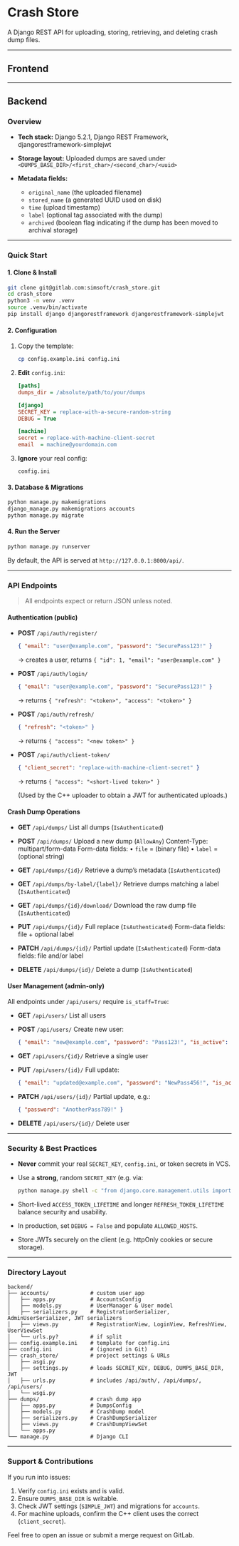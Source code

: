 # Crash Store

A Django REST API for uploading, storing, retrieving, and deleting crash dump files.

---

## Frontend

---

## Backend

### Overview

* **Tech stack:** Django 5.2.1, Django REST Framework, djangorestframework-simplejwt
* **Storage layout:** Uploaded dumps are saved under `<DUMPS_BASE_DIR>/<first_char>/<second_char>/<uuid>`
* **Metadata fields:**

  * `original_name` (the uploaded filename)
  * `stored_name` (a generated UUID used on disk)
  * `time` (upload timestamp)
  * `label` (optional tag associated with the dump)
  * `archived` (boolean flag indicating if the dump has been moved to archival storage)


---

### Quick Start

#### 1. Clone & Install

```bash
git clone git@gitlab.com:simsoft/crash_store.git
cd crash_store
python3 -m venv .venv
source .venv/bin/activate
pip install django djangorestframework djangorestframework-simplejwt
```

#### 2. Configuration

1. Copy the template:

   ```bash
   cp config.example.ini config.ini
   ```

2. **Edit** `config.ini`:

   ```ini
   [paths]
   dumps_dir = /absolute/path/to/your/dumps

   [django]
   SECRET_KEY = replace-with-a-secure-random-string
   DEBUG = True
   
   [machine]
   secret = replace-with-machine-client-secret
   email  = machine@yourdomain.com
   ```

3. **Ignore** your real config:

   ```gitignore
   config.ini
   ```

#### 3. Database & Migrations

```bash
python manage.py makemigrations
django_manage.py makemigrations accounts
python manage.py migrate
```

#### 4. Run the Server

```bash
python manage.py runserver
```

By default, the API is served at `http://127.0.0.1:8000/api/`.

---

### API Endpoints

> All endpoints expect or return JSON unless noted.

#### Authentication (public)

* **POST** `/api/auth/register/`

  ```json
  { "email": "user@example.com", "password": "SecurePass123!" }
  ```

  → creates a user, returns `{ "id": 1, "email": "user@example.com" }`

* **POST** `/api/auth/login/`

  ```json
  { "email": "user@example.com", "password": "SecurePass123!" }
  ```

  → returns `{ "refresh": "<token>", "access": "<token>" }`

* **POST** `/api/auth/refresh/`

  ```json
  { "refresh": "<token>" }
  ```

  → returns `{ "access": "<new token>" }`

* **POST** `/api/auth/client-token/`

  ```json
  { "client_secret": "replace-with-machine-client-secret" }
  ```

  → returns `{ "access": "<short-lived token>" }`

  (Used by the C++ uploader to obtain a JWT for authenticated uploads.)

#### Crash Dump Operations

* **GET** `/api/dumps/`
  List all dumps (`IsAuthenticated`)

* **POST** `/api/dumps/`
  Upload a new dump (`AllowAny`)
  Content-Type: multipart/form-data
  Form-data fields:
  • `file` = (binary file)
  • `label` = (optional string)

* **GET** `/api/dumps/{id}/`
  Retrieve a dump’s metadata (`IsAuthenticated`)

* **GET** `/api/dumps/by-label/{label}/`
  Retrieve dumps matching a label (`IsAuthenticated`)

* **GET** `/api/dumps/{id}/download/`
  Download the raw dump file (`IsAuthenticated`)

* **PUT** `/api/dumps/{id}/`
  Full replace (`IsAuthenticated`)
  Form-data fields: file + optional label

* **PATCH** `/api/dumps/{id}/`
  Partial update (`IsAuthenticated`)
  Form-data fields: file and/or label

* **DELETE** `/api/dumps/{id}/`
  Delete a dump (`IsAuthenticated`)

#### User Management (admin-only)

All endpoints under `/api/users/` require `is_staff=True`:

* **GET** `/api/users/`
  List all users

* **POST** `/api/users/`
  Create new user:

  ```json
  { "email": "new@example.com", "password": "Pass123!", "is_active": true, "is_staff": false }
  ```

* **GET** `/api/users/{id}/`
  Retrieve a single user

* **PUT** `/api/users/{id}/`
  Full update:

  ```json
  { "email": "updated@example.com", "password": "NewPass456!", "is_active": false, "is_staff": true }
  ```

* **PATCH** `/api/users/{id}/`
  Partial update, e.g.:

  ```json
  { "password": "AnotherPass789!" }
  ```

* **DELETE** `/api/users/{id}/`
  Delete user

---

### Security & Best Practices

* **Never** commit your real `SECRET_KEY`, `config.ini`, or token secrets in VCS.
* Use a **strong**, random `SECRET_KEY` (e.g. via:

  ````bash
  python manage.py shell -c "from django.core.management.utils import get_random_secret_key; print(_)"
  ````
* Short-lived `ACCESS_TOKEN_LIFETIME` and longer `REFRESH_TOKEN_LIFETIME` balance security and usability.
* In production, set `DEBUG = False` and populate `ALLOWED_HOSTS`.
* Store JWTs securely on the client (e.g. httpOnly cookies or secure storage).

---

### Directory Layout

```
backend/
├── accounts/             # custom user app
│   ├── apps.py           # AccountsConfig
│   ├── models.py         # UserManager & User model
│   ├── serializers.py    # RegistrationSerializer, AdminUserSerializer, JWT serializers
│   ├── views.py          # RegistrationView, LoginView, RefreshView, UserViewSet
│   └── urls.py?          # if split
├── config.example.ini    # template for config.ini
├── config.ini            # (ignored in Git)
├── crash_store/          # project settings & URLs
│   ├── asgi.py
│   ├── settings.py       # loads SECRET_KEY, DEBUG, DUMPS_BASE_DIR, JWT
│   ├── urls.py           # includes /api/auth/, /api/dumps/, /api/users/
│   └── wsgi.py
├── dumps/                # crash dump app
│   ├── apps.py           # DumpsConfig
│   ├── models.py         # CrashDump model
│   ├── serializers.py    # CrashDumpSerializer
│   ├── views.py          # CrashDumpViewSet
│   └── apps.py
└── manage.py             # Django CLI
```

---

### Support & Contributions

If you run into issues:

1. Verify `config.ini` exists and is valid.
2. Ensure `DUMPS_BASE_DIR` is writable.
3. Check JWT settings (`SIMPLE_JWT`) and migrations for `accounts`.
4. For machine uploads, confirm the C++ client uses the correct (`client_secret`).


Feel free to open an issue or submit a merge request on GitLab.
